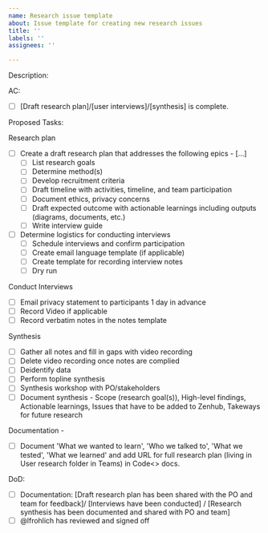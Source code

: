 ```yaml
---
name: Research issue template
about: Issue template for creating new research issues
title: ''
labels: ''
assignees: ''

---
```


Description:


AC:

- [ ] [Draft research plan]/[user interviews]/[synthesis] is complete.

Proposed Tasks:

Research plan
- [ ] Create a draft research plan that addresses the following epics - [...]
   - [ ] List research goals
   - [ ] Determine method(s)
   - [ ] Develop recruitment criteria
   - [ ] Draft timeline with activities, timeline, and team participation
   - [ ] Document ethics, privacy concerns
   - [ ] Draft expected outcome with actionable learnings including outputs (diagrams, documents, etc.)
   - [ ] Write interview guide
- [ ] Determine logistics for conducting interviews
   - [ ] Schedule interviews and confirm participation
   - [ ] Create email language template (if applicable)
   - [ ] Create template for recording interview notes
   - [ ] Dry run

Conduct Interviews
 - [ ] Email privacy statement to participants 1 day in advance
 - [ ] Record Video if applicable
 - [ ] Record verbatim notes in the notes template

Synthesis
- [ ] Gather all notes and fill in gaps with video recording
- [ ] Delete video recording once notes are complied
- [ ] Deidentify data
- [ ] Perform topline synthesis
- [ ] Synthesis workshop with PO/stakeholders
- [ ] Document synthesis - Scope (research goal(s)), High-level findings, Actionable learnings, Issues that have to be added to Zenhub, Takeways for future research

Documentation -
- [ ] Document 'What we wanted to learn', 'Who we talked to', 'What we tested', 'What we learned' and add URL for full research plan (living in User research folder in  Teams) in Code<> docs.

DoD:
 - [ ] Documentation: [Draft research plan has been shared with the PO and team for feedback]/ [Interviews have been conducted] / [Research synthesis has been documented and shared with PO and team]
 - [ ] @lfrohlich has reviewed and signed off
